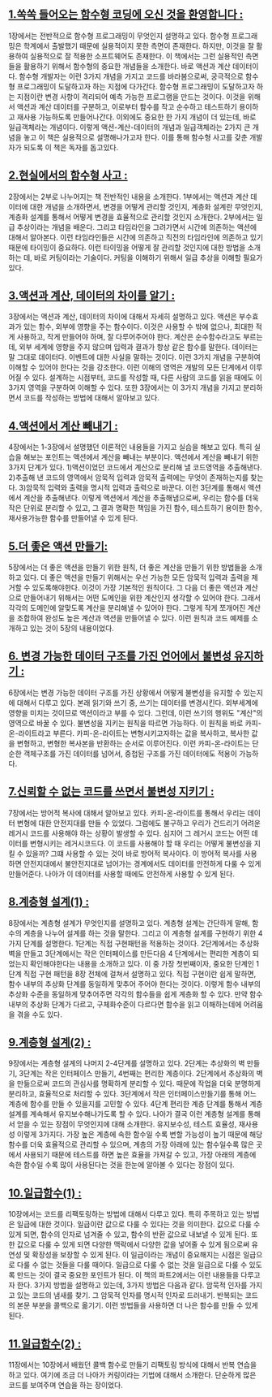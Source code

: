 
## [1.쏙쏙 들어오는 함수형 코딩에 오신 것을 환영합니다 :](https://github.com/noy3928/TIL/blob/main/books/%EC%8F%99%EC%8F%99-%EB%93%A4%EC%96%B4%EC%98%A4%EB%8A%94-%ED%95%A8%EC%88%98%ED%98%95-%EC%BD%94%EB%94%A9/1.%EC%8F%99%EC%8F%99-%EB%93%A4%EC%96%B4%EC%98%A4%EB%8A%94-%ED%95%A8%EC%88%98%ED%98%95%EC%BD%94%EB%94%A9%EC%97%90-%EC%98%A4%EC%8B%A0-%EA%B2%83%EC%9D%84-%ED%99%98%EC%98%81%ED%95%A9%EB%8B%88%EB%8B%A4..md) 

1장에서는 전반적으로 함수형 프로그래밍이 무엇인지 설명하고 있다. 함수형 프로그래밍은 학계에서 출발했기 때문에 실용적이지 못한 측면이 존재한다. 하지만, 이것을 잘 활용하여 실용적으로 잘 적용한 소프트웨어도 존재한다. 이 책에서는 그런 실용적인 측면들을 활용하기 위해서 함수형의 중요한 개념들을 소개한다. 바로 액션과 계산 데이터이다. 함수형 개발자는 이런 3가지 개념을 가지고 코드를 바라봄으로써, 궁극적으로 함수형 프로그래밍이 도달하고자 하는 지점에 다가간다. 함수형 프로그래밍이 도달하고자 하는 지점이란 변경 사항이 격리되어 예측 가능한 프로그램을 만드는 것이다. 이것을 위해서 액션과 계산 데이터를 구분하고, 이로부터 함수를 작고 순수하고 테스트하기 용이하고 재사용 가능하도록 만들어나간다. 이외에도 중요한 한 가지 개념이 더 있는데, 바로 일급객체라는 개념이다. 이렇게 액션-계산-데이터의 개념과 일급객체라는 2가지 큰 개념을 놓고 이 책은 실용적으로 설명해나가고자 한다. 이를 통해 함수형 사고를 갖춘 개발자가 되도록 이 책은 독자를 돕고있다. 


## [2.현실에서의 함수형 사고 : ](https://github.com/noy3928/TIL/blob/main/books/%EC%8F%99%EC%8F%99-%EB%93%A4%EC%96%B4%EC%98%A4%EB%8A%94-%ED%95%A8%EC%88%98%ED%98%95-%EC%BD%94%EB%94%A9/2.%ED%98%84%EC%8B%A4%EC%97%90%EC%84%9C%EC%9D%98-%ED%95%A8%EC%88%98%ED%98%95-%EC%82%AC%EA%B3%A0.md)

2장에서는 2부로 나누어지는 책 전반적인 내용을 소개한다. 1부에서는 액션과 계산 데이터에 대한 개념을 소개하면서, 변경을 어떻게 관리할 것인지, 계층화 설계란 무엇인지, 계층화 설계를 통해서 어떻게 변경을 효율적으로 관리할 것인지 소개한다. 2부에서는 일급 추상이라는 개념을 배운다. 그리고 타임라인을 그려가면서 시간에 의존하는 액션에 대해서 알아본다. 이런 타임라인들은 시간에 의존하고 직전의 타임라인에 의존하고 있기 때문에 타이밍이 중요하다. 이런 타이밍을 어떻게 잘 관리할 것인지에 대한 방법을 소개하는 데, 바로 커팅이라는 기술이다. 커팅을 이해하기 위해서 일급 추상을 이해할 필요가 있다. 


## [3.액션과 계산, 데이터의 차이를 알기 :](https://github.com/noy3928/TIL/blob/main/books/%EC%8F%99%EC%8F%99-%EB%93%A4%EC%96%B4%EC%98%A4%EB%8A%94-%ED%95%A8%EC%88%98%ED%98%95-%EC%BD%94%EB%94%A9/3.%EC%95%A1%EC%85%98%EA%B3%BC%EA%B3%84%EC%82%B0%2C%EB%8D%B0%EC%9D%B4%ED%84%B0%EC%9D%98-%EC%B0%A8%EC%9D%B4%EB%A5%BC-%EC%95%8C%EA%B8%B0.md) 

3장에서는 액션과 계산, 데이터의 차이에 대해서 자세히 설명하고 있다. 액션은 부수효과가 있는 함수, 외부에 영향을 주는 함수이다. 이것은 사용할 수 밖에 없으나, 최대한 적게 사용하고, 작게 만들어야 하며, 잘 다루어주어야 한다. 계산은 순수함수라고도 부르는데, 외부 세계에 영향을 주지 않으며 입력과 결과가 항상 같은 함수를 말한다. 데이터는 말 그대로 데이터다. 이벤트에 대한 사실을 말하는 것이다. 이런 3가지 개념을 구분하여 이해할 수 있어야 한다는 것을 강조한다. 이런 이해의 영역은 개발의 모든 단계에서 이루어질 수 있다. 설계하는 시점부터, 코드를 작성할 때, 다른 사람의 코드를 읽을 때에도 이 3가지 영역을 구분하여 이해할 수 있다. 또한 3장에서는 이 3가지 개념을 가지고 분리하면서 코드를 작성하는 방법에 대해서 알아보고 있다. 


## [4.액션에서 계산 빼내기 :](https://github.com/noy3928/TIL/blob/main/books/%EC%8F%99%EC%8F%99-%EB%93%A4%EC%96%B4%EC%98%A4%EB%8A%94-%ED%95%A8%EC%88%98%ED%98%95-%EC%BD%94%EB%94%A9/4.%EC%95%A1%EC%85%98%EC%97%90%EC%84%9C-%EA%B3%84%EC%82%B0-%EB%B9%BC%EB%82%B4%EA%B8%B0.md) 

4장에서는 1-3장에서 설명했던 이론적인 내용들을 가지고 실습을 해보고 있다. 특히 실습을 해보는 포인트는 액션에서 계산을 빼내는 부분이다. 액션에서 계산을 빼내기 위한 3가지 단계가 있다. 1)액션이었던 코드에서 계산으로 분리해 낼 코드영역을 추출해낸다. 2)추출해 낸 코드의 영역에서 암묵적 입력과 암묵적 출력에는 무엇이 존재하는지를 찾는다. 3)암묵적 입력와 출력을 명시적 입력과 출력으로 바꾼다. 이런 3단계를 통해서 액션에서 계산을 추출해낸다. 이렇게 액션에서 계산을 추출해냄으로써, 우리는 함수를 더욱 작은 단위로 분리할 수 있고, 그 결과 명확한 책임을 가진 함수, 테스트하기 용이한 함수, 재사용가능한 함수를 만들어낼 수 있게 된다. 


## [5.더 좋은 액션 만들기:](https://github.com/noy3928/TIL/blob/main/books/%EC%8F%99%EC%8F%99-%EB%93%A4%EC%96%B4%EC%98%A4%EB%8A%94-%ED%95%A8%EC%88%98%ED%98%95-%EC%BD%94%EB%94%A9/5.%EB%8D%94-%EC%A2%8B%EC%9D%80-%EC%95%A1%EC%85%98-%EB%A7%8C%EB%93%A4%EA%B8%B0.md)  

5장에서는 더 좋은 액션을 만들기 위한 원칙, 더 좋은 계산을 만들기 위한 방법들을 소개하고 있다. 더 좋은 액션을 만들기 위해서는 우선 가능한 모든 암묵적 입력과 출력을 제거할 수 있도록해야한다. 이것이 가장 기본적인 원칙이다. 그 다음 더 좋은 액션과 계산으로 만들어내기 위해서는 어떤 도메인을 위한 계산인지 생각할 수 있어야 한다. 그래서 각각의 도메인에 알맞도록 계산을 분리해낼 수 있어야 한다. 그렇게 작게 쪼개어진 계산을 조합하여 완성도 높은 계산과 액션을 만들어낼 수 있다. 이런 원칙과 코드 예제를 소개하고 있는 것이 5장의 내용이었다. 


## [6. 변경 가능한 데이터 구조를 가진 언어에서 불변성 유지하기 : ](https://github.com/noy3928/TIL/blob/main/books/%EC%8F%99%EC%8F%99-%EB%93%A4%EC%96%B4%EC%98%A4%EB%8A%94-%ED%95%A8%EC%88%98%ED%98%95-%EC%BD%94%EB%94%A9/6.%EB%B3%80%EA%B2%BD-%EA%B0%80%EB%8A%A5%ED%95%9C-%EB%8D%B0%EC%9D%B4%ED%84%B0%EA%B5%AC%EC%A1%B0%EB%A5%BC-%EA%B0%80%EC%A7%84-%EC%96%B8%EC%96%B4%EC%97%90%EC%84%9C-%EB%B6%88%EB%B3%80%EC%84%B1%EC%9C%A0%EC%A7%80%ED%95%98%EA%B8%B0.md) 

6장에서는 변경 가능한 데이터 구조를 가진 상황에서 어떻게 불변성을 유지할 수 있는지에 대해서 다루고 있다. 본래 읽기와 쓰기 중, 쓰기는 데이터를 변경시킨다. 외부세계에 영향을 미치는 것이므로 액션이라고 부를 수 있다. 그런데, 이런 쓰기의 행위도 "계산"의 영역으로 바꿀 수 있다. 불변성을 지키는 원칙을 따르면 가능하다. 이 원칙을 바로 카피-온-라이트라고 부른다. 카피-온-라이트는 변형시키고자하는 값을 복사하고, 복사한 값을 변형하고, 변형한 복사본을 반환하는 순서로 이루어진다. 이런 카피-온-라이트는 단순한 객체구조를 가진 데이터를 넘어서, 중첩된 구조를 가진 데이터에도 적용이 가능하다. 



## [7.신뢰할 수 없는 코드를 쓰면서 불변성 지키기 :](https://github.com/noy3928/TIL/blob/main/books/%EC%8F%99%EC%8F%99-%EB%93%A4%EC%96%B4%EC%98%A4%EB%8A%94-%ED%95%A8%EC%88%98%ED%98%95-%EC%BD%94%EB%94%A9/7.%EC%8B%A0%EB%A2%B0%ED%95%A0-%EC%88%98-%EC%97%86%EB%8A%94-%EC%BD%94%EB%93%9C%EB%A5%BC-%EC%93%B0%EB%A9%B4%EC%84%9C-%EB%B6%88%EB%B3%80%EC%84%B1-%EC%A7%80%ED%82%A4%EA%B8%B0.md)

7장에서는 방어적 복사에 대해서 알아보고 있다. 카피-온-라이트를 통해서 우리는 데이터 변형에 대한 안전지대를 만들 수 있었다. 그럼에도 불구하고 우리가 건드리기 어려운 레거시 코드를 사용해야 하는 상황이 발생할 수 있다. 심지어 그 레거시 코드는 어떤 데이터를 변형시키는 레거시코드다. 이 코드를 사용해야 할 때 우리는 어떻게 불변성을 지킬 수 있을까? 그떄 사용할 수 있는 것이 바로 방어적 복사이다. 이 방어적 복사를 사용하면 안전지대에서 불안전지대로 넘어가는 경계에서도 데이터를 안전하게 다룰 수 있게 만들어준다. 나아가 이 데이터를 사용할 때에도 안전하게 사용할 수 있게 된다. 



## [8.계층형 설계(1) :](https://github.com/noy3928/TIL/blob/main/books/%EC%8F%99%EC%8F%99-%EB%93%A4%EC%96%B4%EC%98%A4%EB%8A%94-%ED%95%A8%EC%88%98%ED%98%95-%EC%BD%94%EB%94%A9/8.%EA%B3%84%EC%B8%B5%ED%98%95%EC%84%A4%EA%B3%84(1).md)

8장에서는 계층형 설계가 무엇인지를 설명하고 있다.  계층형 설계는 간단하게 말해, 함수의 계층을 나누어 설계를 하는 것을 말한다. 그리고 이 계층형 설계를 구현하기 위한 4가지 단계를 설명한다. 1단계는 직접 구현패턴을 적용하는 것이다. 2단계에서는 추상화 벽을 만들고 3단계에서는 작은 인터페이스를 만든다음 4 단계에서는 편리한 계층이 되었는지 확인해야한다는 내용을 소개하고 있다. 이 중 가장 첫번째이자, 중요한 단계인 1단계 직접 구현 패턴을 8장 전체에 걸쳐서 설명하고 있다. 직접 구현이란 쉽게 말하면, 함수 내부의 추상화 단계를 동일하게 맞추어 주어야 한다는 것이다. 이렇게 함수 내부의 추상화 수준을 동일하게 맞추어주면 각각의 함수들을 쉽게 계층화 할 수 있다. 만약 함수 내부의 추상화 단계가 다르고, 구체화수준이 다르다면 함수을 읽고 이해하는데에 어려움을 겪을 수도 있다. 


## [9.계층형 설계(2) :](https://github.com/noy3928/TIL/blob/main/books/%EC%8F%99%EC%8F%99-%EB%93%A4%EC%96%B4%EC%98%A4%EB%8A%94-%ED%95%A8%EC%88%98%ED%98%95-%EC%BD%94%EB%94%A9/9.%EA%B3%84%EC%B8%B5%ED%98%95%EC%84%A4%EA%B3%84(2).md)   

9장에서는 계층형 설계의 나머지 2-4단계를 설명하고 있다. 2단계는 추상화의 벽 만들기, 3단계는 작은 인터페이스 만들기, 4번째는 편리한 계층이다. 2단계에서 추상화의 벽을 만듦으로써 코드의 관심사를 명확하게 분리할 수 있다. 때문에 작업을 더욱 분명하게 분리하고, 효율적으로 처리할 수 있다. 3단계에서 작은 인터페이스만들기를 통해 어느 계층에 함수를 만들 수 있을지를 고민할 수 있다. 4단계 편리한 계층 단계를 통해서 계층설계를 계속해서 유지보수해나가도록 할 수 있다. 나아가 결국 이런 계층형 설계를 통해서 얻을 수 있는 장점이 무엇인지에 대해 소개한다. 유지보수성, 테스트 효율성, 재사용성 이렇게 3가지다. 가장 높은 계층에 속한 함수일 수록 변할 가능성이 높기 때문에 해당 함수를 더욱 효율적으로 관리할 수 있으며, 계층의 가장 아래에 있는 함수일수록 많은 곳에서 사용되기 때문에 테스트를 하면 높은 효율을 가져갈 수 있고, 가장 아래의 계층에 속한 함수일 수록 많이 사용된다는 것을 한눈에 알아볼 수 있다는 장점이 있다. 



## [10.일급함수(1) : ](https://github.com/noy3928/TIL/blob/main/books/%EC%8F%99%EC%8F%99-%EB%93%A4%EC%96%B4%EC%98%A4%EB%8A%94-%ED%95%A8%EC%88%98%ED%98%95-%EC%BD%94%EB%94%A9/10.%EC%9D%BC%EA%B8%89%ED%95%A8%EC%88%98(1).md)

10장에서는 코드를 리팩토링하는 방법에 대해서 다루고 있다. 특히 주목하고 있는 방법은 일급에 대한 것이다. 일급이란 값으로 다룰 수 있다는 것을 의미한다. 값으로 다룰 수 있게 되면, 함수의 인자로 넘겨줄 수 있고, 함수의 반환 값으로 내보낼 수 있게 된다. 또한 값으로 다룰 수 있게 되면 다양한 맥락에서 다양한 값을 넣어줄 수 있게 됨으로써 유연성 및 확장성을 보장할 수 있게 된다. 이 일급이라는 개념이 중요해지는 시점은 일급으로 다룰 수 없는 것들을 다룰 때이다. 일급으로 다룰 수 없는 것을 일급으로 다룰 수 있도록 만드는 것이 결국 중요한 포인트가 된다. 이 책의 파트2에서는 이런 내용들을 다루고자 한다. 3가지 방법을 설명하고 있는데, 3가지 방법은 다음과 같다. 암묵적 인자를 가지고 있는 코드의 냄새를 찾기. 그 암묵적 인자를 명시적 인자로 드러내기. 반복되는 코드의 본문 부분을 콜백으로 옮기기. 이런 방법들을 사용하면 더 나은 함수를 만들 수 있게 된다. 


## [11.일급함수(2) :](https://github.com/noy3928/TIL/blob/main/books/%EC%8F%99%EC%8F%99-%EB%93%A4%EC%96%B4%EC%98%A4%EB%8A%94-%ED%95%A8%EC%88%98%ED%98%95-%EC%BD%94%EB%94%A9/11.%EC%9D%BC%EA%B8%89%ED%95%A8%EC%88%98(2).md)   

11장에서는 10장에서 배웠던 콜백 함수로 만들기 리팩토링 방식에 대해서 반복 연습을 하고 있다. 여기에 조금 더 나아가 커링이라는 기법에 대해서 소개한다. 단순하게 많은 코드를 보여주며 연습을 하는 장이었다. 